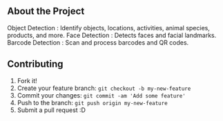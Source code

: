 ## About the Project
Object Detection : Identify objects, locations, activities, animal species, products, and more. Face Detection : Detects faces and facial landmarks. Barcode Detection : Scan and process barcodes and QR codes.

## Contributing
1. Fork it!
2. Create your feature branch: `git checkout -b my-new-feature`
3. Commit your changes: `git commit -am 'Add some feature'`
4. Push to the branch: `git push origin my-new-feature`
5. Submit a pull request :D
